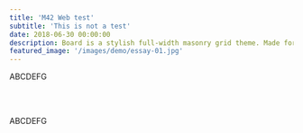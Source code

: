 ```yaml
---
title: 'M42 Web test'
subtitle: 'This is not a test'
date: 2018-06-30 00:00:00
description: Board is a stylish full-width masonry grid theme. Made for designers, artists, photographers and developers to show off their best work.
featured_image: '/images/demo/essay-01.jpg'
---
```




ABCDEFG

<br>

<div id="p5-container-2" style="width: 80%; height: auto; margin: 0 auto;">
  <script src="https://cdnjs.cloudflare.com/ajax/libs/p5.js/1.9.0/p5.min.js"></script>
  <script src="js/m42web_plot.js"></script>
</div>


<br>

ABCDEFG

<br>

<div id="p5-container" style="width: 100%; max-width: 800px; height: auto; margin: 0 auto;">
  <script src="https://cdnjs.cloudflare.com/ajax/libs/p5.js/1.9.0/p5.min.js"></script>
  <script src="{{ '/js/mySketch.js' | relative_url }}"></script>
</div>

<br>






